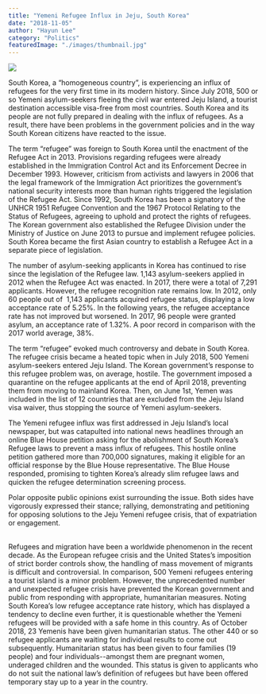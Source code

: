 ```yaml
---
title: "Yemeni Refugee Influx in Jeju, South Korea"
date: "2018-11-05"
author: "Hayun Lee"
category: "Politics"
featuredImage: "./images/thumbnail.jpg"
---
```


![](/images/thumbnail.jpg)

South Korea, a “homogeneous country”, is experiencing an influx of refugees for the very first time in its modern history. Since July 2018, 500 or so Yemeni asylum-seekers fleeing the civil war entered Jeju Island, a tourist destination accessible visa-free from most countries. South Korea and its people are not fully prepared in dealing with the influx of refugees. As a result, there have been problems in the government policies and in the way South Korean citizens have reacted to the issue.

The term “refugee” was foreign to South Korea until the enactment of the Refugee Act in 2013. Provisions regarding refugees were already established in the Immigration Control Act and its Enforcement Decree in December 1993. However, criticism from activists and lawyers in 2006 that the legal framework of the Immigration Act prioritizes the government’s national security interests more than human rights triggered the legislation of the Refugee Act. Since 1992, South Korea has been a signatory of the UNHCR 1951 Refugee Convention and the 1967 Protocol Relating to the Status of Refugees, agreeing to uphold and protect the rights of refugees. The Korean government also established the Refugee Division under the Ministry of Justice on June 2013 to pursue and implement refugee policies. South Korea became the first Asian country to establish a Refugee Act in a separate piece of legislation.

The number of asylum-seeking applicants in Korea has continued to rise since the legislation of the Refugee law. 1,143 asylum-seekers applied in 2012 when the Refugee Act was enacted. In 2017, there were a total of 7,291 applicants. However, the refugee recognition rate remains low. In 2012, only 60 people out of  1,143 applicants acquired refugee status, displaying a low acceptance rate of 5.25%. In the following years, the refugee acceptance rate has not improved but worsened. In 2017, 96 people were granted asylum, an acceptance rate of 1.32%. A poor record in comparison with the 2017 world average, 38%.

The term “refugee” evoked much controversy and debate in South Korea. The refugee crisis became a heated topic when in July 2018, 500 Yemeni asylum-seekers entered Jeju Island. The Korean government’s response to this refugee problem was, on average, hostile. The government imposed a quarantine on the refugee applicants at the end of April 2018, preventing them from moving to mainland Korea. Then, on June 1st, Yemen was included in the list of 12 countries that are excluded from the Jeju Island visa waiver, thus stopping the source of Yemeni asylum-seekers.

The Yemeni refugee influx was first addressed in Jeju Island’s local newspaper, but was catapulted into national news headlines through an online Blue House petition asking for the abolishment of South Korea’s Refugee laws to prevent a mass influx of refugees. This hostile online petition gathered more than 700,000 signatures, making it eligible for an official response by the Blue House representative. The Blue House responded, promising to tighten Korea’s already slim refugee laws and quicken the refugee determination screening process.

Polar opposite public opinions exist surrounding the issue. Both sides have vigorously expressed their stance; rallying, demonstrating and petitioning for opposing solutions to the Jeju Yemeni refugee crisis, that of expatriation or engagement.                                                                                                                                                                                                                       

Refugees and migration have been a worldwide phenomenon in the recent decade. As the European refugee crisis and the United States’s imposition of strict border controls show, the handling of mass movement of migrants is difficult and controversial. In comparison, 500 Yemeni refugees entering a tourist island is a minor problem. However, the unprecedented number and unexpected refugee crisis have prevented the Korean government and public from responding with appropriate, humanitarian measures. Noting South Korea’s low refugee acceptance rate history, which has displayed a tendency to decline even further, it is questionable whether the Yemeni refugees will be provided with a safe home in this country. As of October 2018, 23 Yemenis have been given humanitarian status. The other 440 or so refugee applicants are waiting for individual results to come out subsequently. Humanitarian status has been given to four families (19 people) and four individuals--amongst them are pregnant women, underaged children and the wounded. This status is given to applicants who do not suit the national law’s definition of refugees but have been offered temporary stay up to a year in the country.
